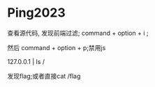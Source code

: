 # Ping2023

查看源代码, 发现前端过滤; command + option + i ;

然后 command + option + p;禁用js

127.0.0.1 | ls /

发现flag;或者直接cat /flag
